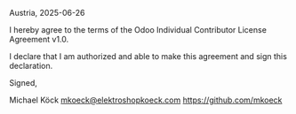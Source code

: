 Austria, 2025-06-26

I hereby agree to the terms of the Odoo Individual Contributor License
Agreement v1.0.

I declare that I am authorized and able to make this agreement and sign this
declaration.

Signed,

Michael Köck mkoeck@elektroshopkoeck.com https://github.com/mkoeck